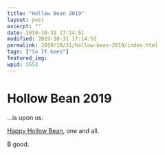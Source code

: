 ```yaml
---
title: "Hollow Bean 2019"
layout: post
excerpt: ""
date: 2019-10-31 17:14:51
modified: 2019-10-31 17:14:51
permalink: 2019/10/31/hollow-bean-2019/index.html
tags: ["So It Goes"]
featured_img: 
wpid: 3653
---
```


# Hollow Bean 2019

…is upon us.

[Happy Hollow Bean](http://patrickjohanneson.com/2005/10/31/explain-said-the-interrogation-machine/), one and all.

B good.